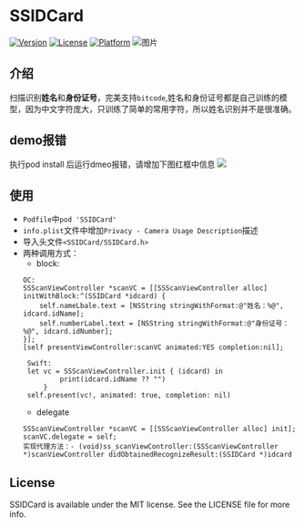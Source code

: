 # SSIDCard

[![Version](https://img.shields.io/cocoapods/v/SSIDCard.svg?style=flat)](https://cocoapods.org/pods/SSIDCard)
[![License](https://img.shields.io/cocoapods/l/SSIDCard.svg?style=flat)](https://cocoapods.org/pods/SSIDCard)
[![Platform](https://img.shields.io/cocoapods/p/SSIDCard.svg?style=flat)](https://cocoapods.org/pods/SSIDCard)
![图片](https://github.com/sansansisi/publicImages/blob/main/RPReplay_Final1660896205.gif)
## 介绍
扫描识别**姓名**和**身份证号**，完美支持`bitcode`,姓名和身份证号都是自己训练的模型，因为中文字符庞大，只训练了简单的常用字符，所以姓名识别并不是很准确。

## demo报错
执行pod install 后运行dmeo报错，请增加下图红框中信息
![](https://cdn.jsdelivr.net/gh/sansansisi/publicImages/article/Foxmail20220819171836.png)

## 使用
- `Podfile`中`pod 'SSIDCard'`
- `info.plist`文件中增加`Privacy - Camera Usage Description`描述
- 导入头文件`<SSIDCard/SSIDCard.h>`
- 两种调用方式：
	- block:
	```
	OC:
	SSScanViewController *scanVC = [[SSScanViewController alloc] initWithBlock:^(SSIDCard *idcard) {
		self.nameLbale.text = [NSString stringWithFormat:@"姓名：%@", idcard.idName];
		self.numberLabel.text = [NSString stringWithFormat:@"身份证号：%@", idcard.idNumber];
	}];
	[self presentViewController:scanVC animated:YES completion:nil];
   ```
   ```
	Swift:
	let vc = SSScanViewController.init { (idcard) in
			print(idcard.idName ?? "")
		}
	self.present(vc!, animated: true, completion: nil)
	```
	- delegate
	```
	SSScanViewController *scanVC = [[SSScanViewController alloc] init];
	scanVC.delegate = self;
	实现代理方法：- (void)ss_scanViewController:(SSScanViewController *)scanViewController didObtainedRecognizeResult:(SSIDCard *)idcard
	```

## License

SSIDCard is available under the MIT license. See the LICENSE file for more info.
